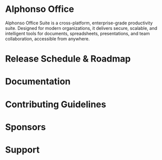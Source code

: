 # Alphonso Office
Alphonso Office Suite is a cross-platform, enterprise-grade productivity suite. Designed for modern organizations, it delivers secure, scalable, and intelligent tools for documents, spreadsheets, presentations, and team collaboration, accessible from anywhere. 
# Release Schedule & Roadmap
# Documentation
# Contributing Guidelines
# Sponsors
# Support

